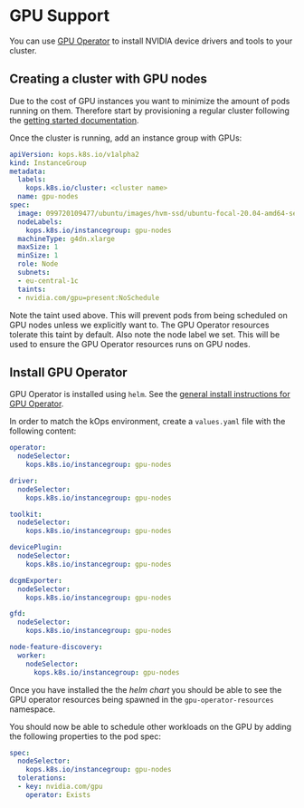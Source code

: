 # GPU Support

You can use [GPU Operator](https://docs.nvidia.com/datacenter/cloud-native/gpu-operator/overview.html) to install NVIDIA device drivers and tools to your cluster.

## Creating a cluster with GPU nodes

Due to the cost of GPU instances you want to minimize the amount of pods running on them. Therefore start by provisioning a regular cluster following the [getting started documentation](https://kops.sigs.k8s.io/getting_started/aws/).

Once the cluster is running, add an instance group with GPUs:

```yaml
apiVersion: kops.k8s.io/v1alpha2
kind: InstanceGroup
metadata:
  labels:
    kops.k8s.io/cluster: <cluster name>
  name: gpu-nodes
spec:
  image: 099720109477/ubuntu/images/hvm-ssd/ubuntu-focal-20.04-amd64-server-20200907
  nodeLabels:
    kops.k8s.io/instancegroup: gpu-nodes
  machineType: g4dn.xlarge
  maxSize: 1
  minSize: 1
  role: Node
  subnets:
  - eu-central-1c
  taints:
  - nvidia.com/gpu=present:NoSchedule
```

Note the taint used above. This will prevent pods from being scheduled on GPU nodes unless we explicitly want to. The GPU Operator resources tolerate this taint by default.
Also note the node label we set. This will be used to ensure the GPU Operator resources runs on GPU nodes. 

## Install GPU Operator
GPU Operator is installed using `helm`. See the [general install instructions for GPU Operator](https://docs.nvidia.com/datacenter/cloud-native/gpu-operator/getting-started.html#install-gpu-operator).

In order to match the kOps environment, create a `values.yaml` file with the following content:

```yaml
operator:
  nodeSelector:
    kops.k8s.io/instancegroup: gpu-nodes

driver:
  nodeSelector:
    kops.k8s.io/instancegroup: gpu-nodes

toolkit:
  nodeSelector:
    kops.k8s.io/instancegroup: gpu-nodes

devicePlugin:
  nodeSelector:
    kops.k8s.io/instancegroup: gpu-nodes

dcgmExporter:
  nodeSelector:
    kops.k8s.io/instancegroup: gpu-nodes

gfd:
  nodeSelector:
    kops.k8s.io/instancegroup: gpu-nodes

node-feature-discovery:
  worker:
    nodeSelector:
      kops.k8s.io/instancegroup: gpu-nodes
```

Once you have installed the the _helm chart_ you should be able to see the GPU operator resources being spawned in the `gpu-operator-resources` namespace.

You should now be able to schedule other workloads on the GPU by adding the following properties to the pod spec:
```yaml
spec:
  nodeSelector:
    kops.k8s.io/instancegroup: gpu-nodes
  tolerations:
  - key: nvidia.com/gpu
    operator: Exists
```